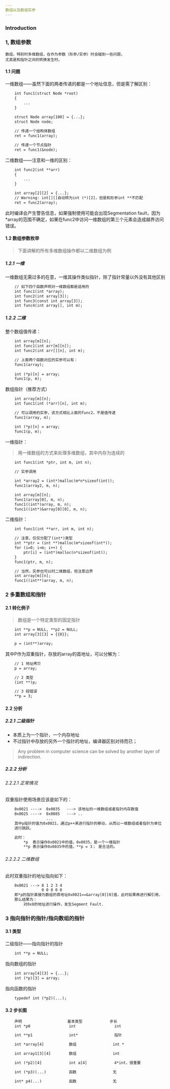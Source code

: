 ```yaml
---
数组以及数组实参
---
```



### Introduction



### 1, 数组参数
> 
    数组，特别时多维数组，在作为参数（形参/实参）时会碰到一些问题，
    尤其是和指针之间的转换发生时。

#### 1.1 问题
一维数组——虽然下面的两者传递的都是一个地址信息，但是需了解区别：
```gcc
    int func1(struct Node *root)
    {
        ...
    }
    
    struct Node array[100] = {...};
    struct Node node;

    // 传递一个结构体数组
    ret = func1(array);

    // 传递一个节点指针
    ret = func1(&node);
```

二维数组——注意和一维的区别：
```gcc
    int func2(int **arr)
    {
        ...
    }

    int array[2][2] = {...};
    // Warning: int[][]自动转为int (*)[2]，但是和形参int **不匹配
    ret = func2(array);
```
此时编译会产生警告信息，如果强制使用可能会出现Segmentation fault，因为
\*array的范围不确定，如果在func2中访问一维数组的第三个元素会造成越界访问
错误。


#### 1.2 数组参数枚举
> 下面讲解的所有多维数组操作都以二维数组为例
##### 1.2.1 一维
一维数组无需过多的在意，一维其操作类似指针，除了指针常量以外没有其他区别
```gcc
    // 如下四个函数声明对一维数组都是适用的
    int func1(int *array);
    int func2(int array[3]);
    int func3(const int array[3]);
    int func4(int array[], int m);
```

##### 1.2.2 二维
整个数组值传递：
```gcc
    int array[m][n];
    int func1(int arr[m][n]);
    int func2(int arr[][n], int m);

    // 上面两个函数对应的实参可以有：
    func1(array);
    
    int (*p)[n] = array;
    func1(p, m);
```

数组指针（推荐方式）
```gcc
    int array[m][n];
    int func1(int (*arr)[n], int m);

    // 可以调用的实参，该方式相比上面的func2，不是值传递
    func1(array, m);

    int (*p)[n] = array;
    func1(p, m);
```

一维指针：
> 用一维数组的方式来处理多维数组，其中内存为连续的
```gcc
    int func1(int *ptr, int m, int n);
    
    // 实参调用

    int *array2 = (int*)malloc(m*n*sizeof(int));
    func1(array2, m, n);

    int array[m][n];
    func1(array[0], m, n);
    func1((int*)array, m, n);
    func1((int*)&array[0][0], m, n);
```

二维指针：
```gcc
    int func1(int **arr, int m, int n);

    // 注意，仅仅分配了(int*)类型
    int **ptr = (int **)malloc(m*sizeof(int*));
    for (i=0; i<m; i++) {
        ptr[i] = (int*)malloc(n*sizeof(int));
    }
    func1(ptr, m, n);

    // 当然，实参也可以时二维数组，但注意边界
    int array[m][n];
    func1((int**)array, m, n); 
```


### 2 多重数组和指针
#### 2.1 转化例子
> 数组是一个特定类型的固定指针
```gcc
    int **p = NULL, **p2 = NULL;
    int array[3][3] = {{0}};

    p = (int**)array;
```
其中P作为双重指针，存放的array的首地址，可以分解为：
```gcc
    // 1 地址拷贝
    p = array;

    // 2 类型
    (int **)p;

    // 3 段错误
    **p = 3;
```

#### 2.2 分析
##### 2.2.1 二级指针
- 本质上为一个指针，一个内存地址
- 不过指针中存放的另外一个指针的地址，编译器区别对待而已；
> Any problem in computer science can be solved by another layer of indirection.

##### 2.2.2 分析
###### 2.2.2.1 正常情况
双重指针使用场景应该是如下的：
```gcc
    0x0021 ---->  0x0035   ---> 该地址的一维数组或者指针内存数值
    0x0025 ---->  0x0085   ---> ..
                  ...
    其中p指针的值为0x0021，通过p++来进行指针的移动，从而以一维数组或者指针为单位
    进行跳跃。

    此时：
        *p  表示操作0x0021中的值，0x0035，是一个一维指针
        **p 表示操作0x0035中的值，**p = 3； 是合法的。
```

###### 2.2.2.2 二维数组
此时双重指针的地址指向如下：
```gcc
    0x0021 ---> 8 1 2 3 4
                0 0 0 0 0
    即*p的指针直接为数组的首地址0x0021==&array[0][0]值，此时如果再进行解引用，
    那么结果为：
        对0x8的地址进行操作，发生Segment Fault.
```


### 3 指向指针的指针/指向数组的指针
#### 3.1 类型
二级指针——指向指针的指针
```gcc
    int **p = NULL;
```
指向数组的指针
```gcc
    int array[4][3] = {...};
    int (*p)[3] = array;
```
指向函数的指针
```gcc
    typedef int (*p2)(...);
```

#### 3.2 步长图
```gcc
    声明                    基本类型            步长
    int *p0                 int                 int

    int **p1                int*                指针

    int *array[4]           数组                int *

    int array1[3][4]        数组                int

    int (*p2)[4]            int a[4]            4*int，很重要

    int (*p3)(...)          函数                无

    int* p4(...)            函数                无
```
